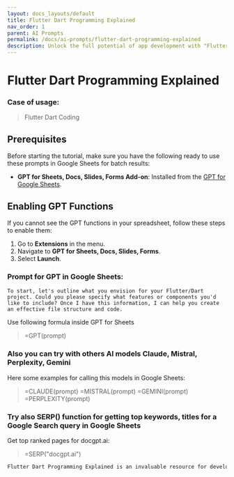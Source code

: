 ```yaml
---
layout: docs_layouts/default
title: Flutter Dart Programming Explained
nav_order: 1
parent: AI Prompts
permalink: /docs/ai-prompts/flutter-dart-programming-explained
description: Unlock the full potential of app development with "Flutter Dart Programming Explained." This comprehensive guide demystifies Flutter and Dart, offering insights into creating stunning, high-performance mobile apps. Perfect for beginners and experienced developers aiming to enhance their skills.
---
```


# Flutter Dart Programming Explained

### Case of usage:
> Flutter Dart Coding

## Prerequisites

Before starting the tutorial, make sure you have the following ready to use these prompts in Google Sheets for batch results:

- **GPT for Sheets, Docs, Slides, Forms Add-on**: Installed from the [GPT for Google Sheets](https://workspace.google.com/u/0/marketplace/app/gpt_for_sheets_docs_forms_slides/466607203252).

## Enabling GPT Functions

If you cannot see the GPT functions in your spreadsheet, follow these steps to enable them:

1. Go to **Extensions** in the menu.
2. Navigate to **GPT for Sheets, Docs, Slides, Forms**.
3. Select **Launch**.


### Prompt for GPT in Google Sheets:
```shell
To start, let's outline what you envision for your Flutter/Dart project. Could you please specify what features or components you'd like to include? Once I have this information, I can help you create an effective file structure and code.
```

Use following formula inside GPT for Sheets
> =GPT(prompt)

### Also you can try with others AI models Claude, Mistral, Perplexity, Gemini
Here some examples for calling this models in Google Sheets:

> =CLAUDE(prompt)
> =MISTRAL(prompt)
> =GEMINI(prompt)
> =PERPLEXITY(prompt)


### Try also SERP() function for getting top keywords, titles for a Google Search query in Google Sheets

Get top ranked pages for docgpt.ai:

> =SERP("docgpt.ai")



```markdown
Flutter Dart Programming Explained is an invaluable resource for developers eager to dive into mobile application development. By harnessing the power of Flutter and Dart, developers can create visually appealing and highly functional cross-platform applications with ease. The primary benefit of using Flutter is its ability to design seamless, native-like interfaces for both Android and iOS platforms from a single codebase, significantly reducing development time and costs. Dart, the programming language behind Flutter, offers a robust compilation process that enhances application performance, ensuring apps are not only fast but also efficient. Additionally, Flutter's Hot Reload feature facilitates real-time updates, allowing developers to see the effect of their changes immediately, which streamlines the development process and fosters a more efficient workflow. By accessing comprehensive explanations through this prompt, developers can quickly grasp complex concepts and practical implementations, equipping them with the necessary knowledge to tackle real-world projects confidently. Moreover, Flutter's extensive widget catalog and its vibrant community support ensure that developers have access to a multitude of resources, tutorials, and community-driven feedback to aid in their learning and problem-solving processes. Overall, Flutter Dart Programming Explained serves as an essential guide for developers looking to master modern app development techniques and stay ahead in the competitive tech landscape.
```

